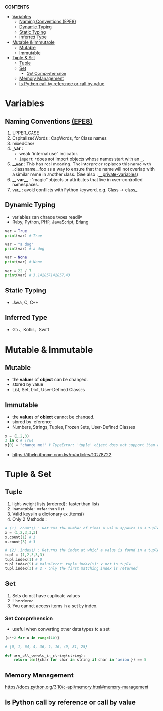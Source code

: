 **CONTENTS**
- [Variables](#variables)
  - [Naming Conventions (EPE8)](#naming-conventions-epe8)
  - [Dynamic Typing](#dynamic-typing)
  - [Static Typing](#static-typing)
  - [Inferred Type](#inferred-type)
- [Mutable & Immutable](#mutable--immutable)
  - [Mutable](#mutable)
  - [Immutable](#immutable)
- [Tuple & Set](#tuple--set)
  - [Tuple](#tuple)
  - [Set](#set)
    - [Set Comprehension](#set-comprehension)
  - [Memory Management](#memory-management)
  - [Is Python call by reference or call by value](#is-python-call-by-reference-or-call-by-value)

# Variables

## Naming Conventions [(EPE8)](https://peps.python.org/pep-0008/#naming-conventions)
1. UPPER_CASE
2. CapitalizedWords : CapWords, for Class names
3. mixedCase
4. **_var** : 
   - weak “internal use” indicator.
   - ```import *```does not import objects whose names start with an ```_```.
5. [**__var**](https://stackoverflow.com/questions/1301346/what-is-the-meaning-of-single-and-double-underscore-before-an-object-name) : This has real meaning. The interpreter replaces this name with _classname__foo as a way to ensure that the name will not overlap with a similar name in another class.
(See also : [__private-variables](https://github.com/jeyu54217/study_notes/blob/main/Python/OOP.md#__private-variables))
7. **__ var__** : “magic” objects or attributes that live in user-controlled namespaces.
8. var_ : avoid conflicts with Python keyword. e.g. Class -> class_

## Dynamic Typing
- variables can change types readily
- Ruby, Python, PHP, JavaScript, Erlang
```python
var = True
print(var) # True

var = "a dog"
print(var) # a dog

var = None
print(var) # None

var = 22 / 7
print(var) # 3.142857142857143
```
## Static Typing
- Java, C, C++
## Inferred Type
- Go 、Kotlin、Swift
# Mutable & Immutable
## Mutable
- the **values** of **object** can be changed.
- stored by value
- List, Set, Dict, User-Defined Classes
## Immutable
- the **values** of  **object** cannot be changed.
- stored by reference
- Numbers, Strings, Tuples, Frozen Sets, User-Defined Classes 
```python
x = (1,2,3)
3 in x # True
x[0] = "change me!" # TypeError: 'tuple' object does not support item assignment
```
- https://ithelp.ithome.com.tw/m/articles/10278722
# Tuple & Set 
## Tuple
1. light-weight lists (ordered) : faster than lists
2. Immutable : safer than list
3. Valid keys in a dictionary ex .items() 
4. Only 2 Methods : 
```python
# (1) .count() : Returns the number of times a value appears in a tuple
x = (1,2,3,3,3)
x.count(1) # 1
x.count(3) # 3

# (2) .index() : Returns the index at which a value is found in a tuple.
tupl = (1,2,3,3,3)
tupl.index(1) # 0
tupl.index(5) # ValueError: tuple.index(x): x not in tuple
tupl.index(3) # 2 - only the first matching index is returned
```

## Set 

1. Sets do not have duplicate values
2. Unordered
3. You cannot access items in a set by index.
### Set Comprehension
-  useful when converting other data types to a set
```python
{x**2 for x in range(10)}

# {0, 1, 64, 4, 36, 9, 16, 49, 81, 25}

def are_all_vowels_in_string(string):
    return len({char for char in string if char in 'aeiou'}) == 5
```

## Memory Management
https://docs.python.org/3.10/c-api/memory.html#memory-management

## Is Python call by reference or call by value
